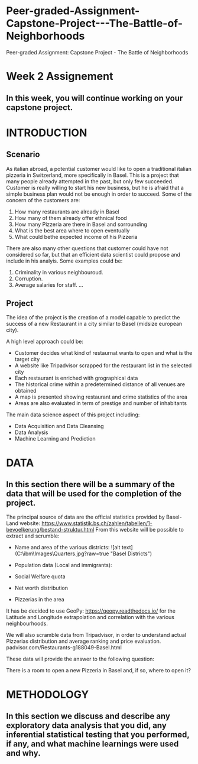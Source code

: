 # Peer-graded-Assignment-Capstone-Project---The-Battle-of-Neighborhoods
Peer-graded Assignment: Capstone Project - The Battle of Neighborhoods

# Week 2 Assignement

In this week, you will continue working on your capstone project.
---

# INTRODUCTION
## Scenario

As italian abroad, a potential customer would like to open a traditional italian pizzeria in Switzerland, more specifically in Basel.
This is a project that many people already attempted in the past, but only few succeeded.
Customer is really willing to start his new business, but he is afraid that a simple business plan would not be enough in order to succeed.
Some of the concern of the customers are:

1. How many restaurants are already in Basel
2. How many of them already offer ethnical food
3. How many Pizzeria are there in Basel and sorrounding
4. What is the best area where to open eventually
5. What could bethe expected income of his Pizzeria

There are also many other questions that customer could have not considered so far, but that an efficient data scientist could propose and include in his analyis. Some examples could be:

1. Criminality in various neighbouroud.
2. Corruption.
3. Average salaries for staff.
...

## Project

The idea of the project is the creation of a model capable to predict the success of a new Restaurant in a city similar to Basel (midsize european city).

A high level approach could be:

- Customer decides what kind of restaurnat wants to open and what is the target city
- A website like Tripadvisor scrapped for the restaurant list in the selected city
- Each restaurant is enriched with grographical data
- The historical crime within a predetermined distance of all venues are obtained
- A map is presented showing restaurant and crime statistics of the area
- Areas are also evaluated in term of prestige and number of inhabitants

The main data science aspect of this project including:

- Data Acquisition and Data Cleansing
- Data Analysis
- Machine Learning and Prediction

# DATA

## In this section there will be a summary of the data that will be used for the completion of the project.

The principal source of data are the official statistics provided by Basel-Land website:
https://www.statistik.bs.ch/zahlen/tabellen/1-bevoelkerung/bestand-struktur.html
From this website will be possible to extract and scrumble:

- Name and area of the various districts:
![alt text] (C:\ibm\Images\Quarters.jpg?raw=true "Basel Districts")
- Population data (Local and immigrants):

- Social Welfare quota

- Net worth distribution

- Pizzerias in the area 

It has be decided to use GeoPy: https://geopy.readthedocs.io/ for the Latitude and Longitude extrapolation and correlation with the various neighbourhoods.

We will also scramble data from Tripadvisor, in order to understand actual Pizzerias distribution and average ranking and price evaluation.
padvisor.com/Restaurants-g188049-Basel.html

These data will provide the answer to the following question:

There is a room to open a new Pizzeria in Basel and, if so, where to open it?

# METHODOLOGY

## In this section we discuss and describe any exploratory data analysis that you did, any inferential statistical testing that you performed, if any, and what machine learnings were used and why.

